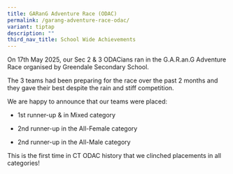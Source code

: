 ```yaml
---
title: GARanG Adventure Race (ODAC)
permalink: /garang-adventure-race-odac/
variant: tiptap
description: ""
third_nav_title: School Wide Achievements
---
```

<p>On 17th May 2025, our Sec 2 &amp; 3 ODACians ran in the G.A.R.an.G Adventure
Race organised by Greendale Secondary School.</p>
<p>The 3 teams had been preparing for the race over the past 2 months and
they gave their best despite the rain and stiff competition.</p>
<p>We are happy to announce that our teams were placed:</p>
<ul data-tight="true" class="tight">
<li>
<p>1st runner-up &amp; in Mixed category</p>
</li>
<li>
<p>2nd runner-up in the All-Female category</p>
</li>
<li>
<p>2nd runner-up in the All-Male category</p>
</li>
</ul>
<p>This is the first time in CT ODAC history that we clinched placements
in all categories!</p>
